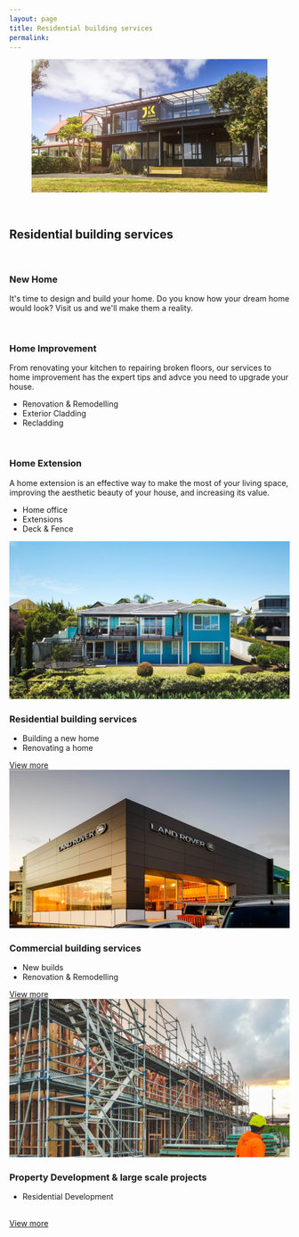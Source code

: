 ```yaml
---
layout: page
title: Residential building services
permalink:
---
```


<section class="section__hero-banner">
  <figure class="hero-media">
   <img src="/assets/media/project/manly/cover-image-01.jpg" class="hero-media__image">
  </figure>
</section>

  <br>

<section class="section-services">

  <h2 id="our-services">Residential building services</h2>

  <br>

  <h3>New Home</h3>
  <p>It's time to design and build your home. Do you know how your dream home would look? Visit us and we'll make them a reality.</p>


  <br>


  <h3>Home Improvement</h3>
  <p>From renovating your kitchen to repairing broken floors, our services to home improvement has the expert tips and advce you need to upgrade your house.</p>

  <div class="services__overview">
    <ul>
      <li>Renovation &amp; Remodelling</li>
      <li>Exterior Cladding</li>
      <li>Recladding</li>
    </ul>
  </div>

  <br>

  <h3>Home Extension</h3>
  <p>A home extension is an effective way to make the most of your living space, improving the aesthetic beauty of your house, and increasing its value.</p>

  <div class="services__overview">
    <ul>
      <li>Home office</li>
      <li>Extensions</li>
      <li>Deck &amp; Fence</li>
    </ul>
  </div>


  <div class="services__categories clearfix">
    <div class="services__category services__category--residential">
      <img src="/assets/media/project/jk__the-blue-house.jpg" class="hero-media__image">
      <h3 class="">Residential building services</h3>
      <ul>
        <li>Building a new home</li>
        <li>Renovating a home</li>
      </ul>
      <a class="services__category-link" href="/services-home.html">View more</a>
    </div>
    <div class="services__category services__category--commercial">
      <img src="/assets/media/project/jk__landrover.jpg" class="hero-media__image">
      <h3 class="">Commercial building services</h3>
      <ul>
        <li>New builds</li>
        <li>Renovation & Remodelling</li>
      </ul>
      <a class="services__category-link" href="/services-retail.html">View more</a>
    </div>
    <div class="services__category services__category--large-scale">
      <img src="/assets/media/project/jk__sample.jpg" class="hero-media__image">
      <h3 class="">Property Development & large scale projects</h3>
      <ul>
        <li>Residential Development</li>
        <br>
      </ul>
      <a class="services__category-link" href="/services-corporation.html">View more</a>
    </div>
  </div>
</section>

